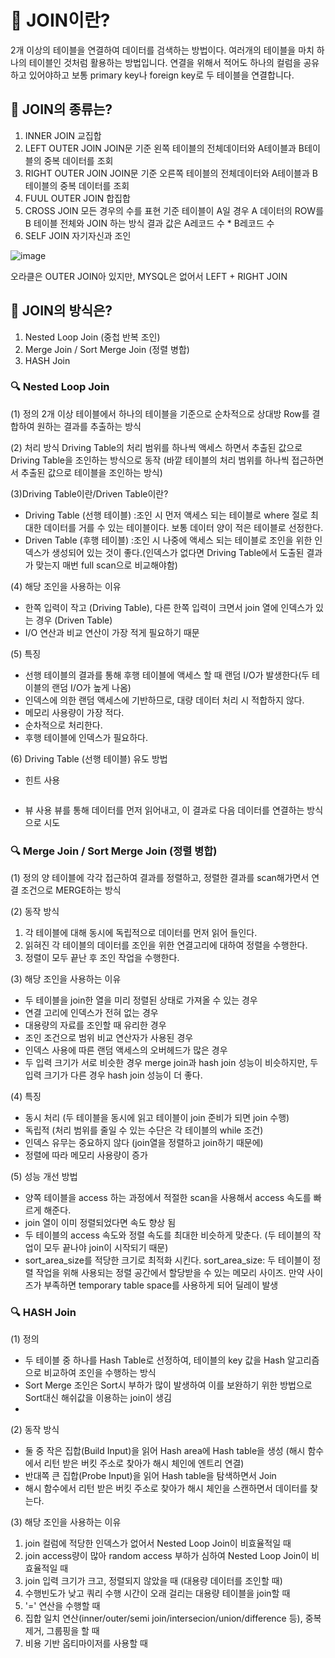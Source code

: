 # 📌 JOIN이란?
2개 이상의 테이블을 연결하여 데이터를 검색하는 방법이다. 여러개의 테이블을 마치 하나의 테이블인 것처럼 활용하는 방법입니다.
연결을 위해서 적어도 하나의 컬럼을 공유하고 있어야하고 보통 primary key나 foreign key로 두 테이블을 연결합니다.

## 📌 JOIN의 종류는?
1. INNER JOIN
교집합
2. LEFT OUTER JOIN
JOIN문 기준 왼쪽 테이블의 전체데이터와 A테이블과 B테이블의 중복 데이터를 조회
3. RIGHT OUTER JOIN
JOIN문 기준 오른쪽 테이블의 전체데이터와 A테이블과 B테이블의 중복 데이터를 조회
4. FUUL OUTER JOIN
합집합
5. CROSS JOIN
모든 경우의 수를 표현
기준 테이블이 A일 경우 A 데이터의 ROW를 B 테이블 전체와 JOIN 하는 방식
결과 값은 A레코드 수 * B레코드 수 
6. SELF JOIN
자기자신과 조인 

![image](https://github.com/amazinguss/cs_study/assets/57309311/10423d92-dadf-40ef-9afb-892695b6a734)

오라클은 OUTER JOIN아 있지만, MYSQL은 없어서 LEFT + RIGHT JOIN

## 📌 JOIN의 방식은?
1. Nested Loop Join (중첩 반복 조인)
2. Merge Join / Sort Merge Join (정렬 병합)
3. HASH Join

### 🔍 Nested Loop Join
(1) 정의
2개 이상 테이블에서 하나의 테이블을 기준으로 순차적으로 상대방 Row를 결합하여 원하는 결과를 추출하는 방식

(2) 처리 방식
Driving Table의 처리 범위를 하나씩 액세스 하면서 추출된 값으로 Driving Table을 조인하는 방식으로 동작
(바깥 테이블의 처리 범위를 하나씩 접근하면서 추출된 값으로 테이블을 조인하는 방식)

(3)Driving Table이란/Driven Table이란?
- Driving Table (선행 테이블) :조인 시 먼저 액세스 되는 테이블로 where 절로 최대한 데이터를 거를 수 있는 테이블이다. 보통 데이터 양이 적은 테이블로 선정한다.
- Driven Table (후행 테이블) :조인 시 나중에 액세스 되는 테이블로 조인을 위한 인덱스가 생성되어 있는 것이 좋다.(인덱스가 없다면 Driving Table에서 도출된 결과가 맞는지 매번 full scan으로 비교해야함)

(4) 해당 조인을 사용하는 이유
- 한쪽 입력이 작고 (Driving Table), 다른 한쪽 입력이 크면서 join 열에 인덱스가 있는 경우 (Driven Table)
- I/O 연산과 비교 연산이 가장 적게 필요하기 때문

(5) 특징
- 선행 테이블의 결과를 통해 후행 테이블에 액세스 할 때 랜덤 I/O가 발생한다(두 테이블의 랜덤 I/O가 높게 나옴)
- 인덱스에 의한 랜덤 액세스에 기반하므로, 대량 데이터 처리 시 적합하지 않다.
- 메모리 사용량이 가장 적다.
- 순차적으로 처리한다.
- 후행 테이블에 인덱스가 필요하다.

(6) Driving Table (선행 테이블) 유도 방법
- 힌트 사용
```

```
- 뷰 사용
뷰를 통해 데이터를 먼저 읽어내고, 이 결과로 다음 데이터를 연결하는 방식으로 시도

### 🔍 Merge Join / Sort Merge Join (정렬 병합)
(1) 정의
양 테이블에 각각 접근하여 결과를 정렬하고, 정렬한 결과를 scan해가면서 연결 조건으로 MERGE하는 방식

(2) 동작 방식
1. 각 테이블에 대해 동시에 독립적으로 데이터를 먼저 읽어 들인다.
2. 읽혀진 각 테이블의 데이터를 조인을 위한 연결고리에 대하여 정렬을 수행한다.
3. 정렬이 모두 끝난 후 조인 작업을 수행한다.

(3) 해당 조인을 사용하는 이유
- 두 테이블을 join한 열을 미리 정렬된 상태로 가져올 수 있는 경우
- 연결 고리에 인덱스가 전혀 없는 경우
- 대용량의 자료를 조인할 때 유리한 경우
- 조인 조건으로 범위 비교 연산자가 사용된 경우
- 인덱스 사용에 따른 랜덤 액세스의 오버헤드가 많은 경우
- 두 입력 크기가 서로 비슷한 경우 merge join과 hash join 성능이 비슷하지만, 두 입력 크기가 다른 경우 hash join 성능이 더 좋다.

(4) 특징
- 동시 처리 (두 테이블을 동시에 읽고 테이블이 join 준비가 되면 join 수행)
- 독립적 (처리 범위를 줄일 수 있는 수단은 각 테이블의 while 조건)
- 인덱스 유무는 중요하지 않다 (join열을 정렬하고 join하기 때문에)
- 정렬에 따라 메모리 사용량이 증가

(5) 성능 개선 방법
- 양쪽 테이블을 access 하는 과정에서 적절한 scan을 사용해서 access 속도를 빠르게 해준다.
- join 열이 이미 정렬되었다면 속도 향상 됨
- 두 테이블의 access 속도와 정렬 속도를 최대한 비슷하게 맞춘다. (두 테이블의 작업이 모두 끝나야 join이 시작되기 때문)
- sort_area_size를 적당한 크기로 최적화 시킨다.
sort_area_size: 두 테이블이 정렬 작업을 위해 사용되는 정렬 공간에서 할당받을 수 있는 메모리 사이즈. 만약 사이즈가 부족하면 temporary table space를 사용하게 되어 딜레이 발생

### 🔍 HASH Join
(1) 정의
- 두 테이블 중 하나를 Hash Table로 선정하여, 테이블의 key 값을 Hash 알고리즘으로 비교하여 조인을 수행하는 방식
- Sort Merge 조인은 Sort시 부하가 많이 발생하여 이를 보완하기 위한 방법으로 Sort대신 해쉬값을 이용하는 join이 생김
- 
(2) 동작 방식
- 둘 중 작은 집합(Build Input)을 읽어 Hash area에 Hash table을 생성 (해시 함수에서 리턴 받은 버킷 주소로 찾아가 해시 체인에 엔트리 연결)
- 반대쪽 큰 집합(Probe Input)을 읽어 Hash table을 탐색하면서 Join
- 해시 함수에서 리턴 받은 버킷 주소로 찾아가 해시 체인을 스캔하면서 데이터를 찾는다.

(3) 해당 조인을 사용하는 이유
1. join 컬럼에 적당한 인덱스가 없어서 Nested Loop Join이 비효율적일 때
2. join access량이 많아 random access 부하가 심하여 Nested Loop Join이 비효율적일 때
3. join 입력 크기가 크고, 정렬되지 않았을 때 (대용량 데이터를 조인할 때)
4. 수행빈도가 낮고 쿼리 수행 시간이 오래 걸리는 대용량 테이블을 join할 때
5. '=' 연산을 수행할 때
6. 집합 일치 연산(inner/outer/semi join/intersecion/union/difference 등), 중복제거, 그룹핑을 할 때
7. 비용 기반 옵티마이저를 사용할 때















